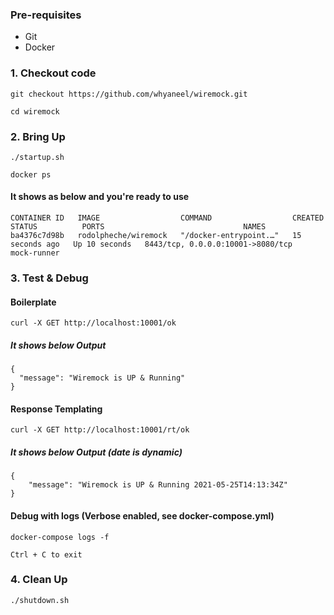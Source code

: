 ### Pre-requisites
- Git
- Docker

### 1. Checkout code
```
git checkout https://github.com/whyaneel/wiremock.git

cd wiremock
```

### 2. Bring Up
```
./startup.sh

docker ps
```

#### It shows as below  and you're ready to use
```
CONTAINER ID   IMAGE                  COMMAND                  CREATED          STATUS          PORTS                               NAMES
ba4376c7d98b   rodolpheche/wiremock   "/docker-entrypoint.…"   15 seconds ago   Up 10 seconds   8443/tcp, 0.0.0.0:10001->8080/tcp   mock-runner
```

### 3. Test & Debug

#### Boilerplate
```
curl -X GET http://localhost:10001/ok
```

##### It shows below Output
```
{
  "message": "Wiremock is UP & Running"
}
```

#### Response Templating
```
curl -X GET http://localhost:10001/rt/ok
```

##### It shows below Output (date is dynamic)
```
{
    "message": "Wiremock is UP & Running 2021-05-25T14:13:34Z"
}
```

#### Debug with logs (Verbose enabled, see docker-compose.yml)
```
docker-compose logs -f

Ctrl + C to exit
```

### 4. Clean Up
`./shutdown.sh`
